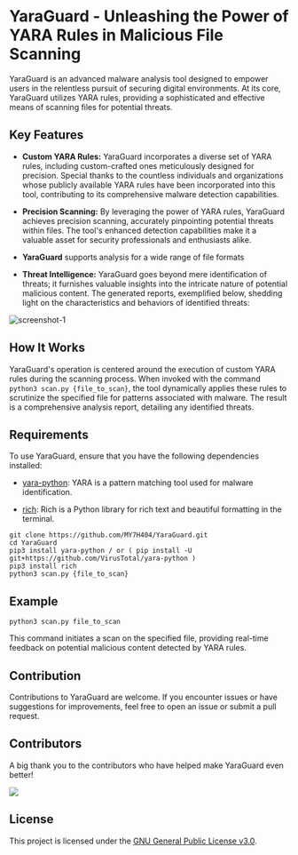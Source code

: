 # YaraGuard - Unleashing the Power of YARA Rules in Malicious File Scanning

YaraGuard is an advanced malware analysis tool designed to empower users in the relentless pursuit of securing digital environments. At its core, YaraGuard utilizes YARA rules, providing a sophisticated and effective means of scanning files for potential threats.

## Key Features

- **Custom YARA Rules:** YaraGuard incorporates a diverse set of YARA rules, including custom-crafted ones meticulously designed for precision. Special thanks to the countless individuals and organizations whose publicly available YARA rules have been incorporated into this tool, contributing to its comprehensive malware detection capabilities.
    
- **Precision Scanning:** By leveraging the power of YARA rules, YaraGuard achieves precision scanning, accurately pinpointing potential threats within files. The tool's enhanced detection capabilities make it a valuable asset for security professionals and enthusiasts alike.

- **YaraGuard** supports analysis for a wide range of file formats
    
- **Threat Intelligence:** YaraGuard goes beyond mere identification of threats; it furnishes valuable insights into the intricate nature of potential malicious content. The generated reports, exemplified below, shedding light on the characteristics and behaviors of identified threats:

![screenshot-1](https://github.com/MY7H404/YaraGuard/blob/main/screenshot-1.png)


## How It Works

YaraGuard's operation is centered around the execution of custom YARA rules during the scanning process. When invoked with the command `python3 scan.py {file_to_scan}`, the tool dynamically applies these rules to scrutinize the specified file for patterns associated with malware. The result is a comprehensive analysis report, detailing any identified threats.


## Requirements

To use YaraGuard, ensure that you have the following dependencies installed:

- [yara-python](https://github.com/VirusTotal/yara-python): YARA is a pattern matching tool used for malware identification.
    
- [rich](https://github.com/willmcgugan/rich): Rich is a Python library for rich text and beautiful formatting in the terminal.
    
```
git clone https://github.com/MY7H404/YaraGuard.git
cd YaraGuard
pip3 install yara-python / or ( pip install -U git+https://github.com/VirusTotal/yara-python )
pip3 install rich
python3 scan.py {file_to_scan}
```
## Example

```
python3 scan.py file_to_scan
```

This command initiates a scan on the specified file, providing real-time feedback on potential malicious content detected by YARA rules.

## Contribution

Contributions to YaraGuard are welcome. If you encounter issues or have suggestions for improvements, feel free to open an issue or submit a pull request.

## Contributors

A big thank you to the contributors who have helped make YaraGuard even better!

<a href="https://github.com/MY7H404/YaraGuard/graphs/contributors">
  <img src="https://contrib.rocks/image?repo=MY7H404/YaraGuard" />
</a>

## License

This project is licensed under the [GNU General Public License v3.0](https://github.com/MY7H404/YaraGuard/blob/main/LICENSE).
